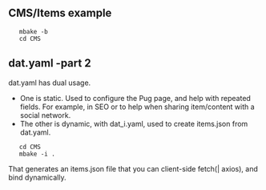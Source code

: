 
## CMS/Items example


```
   mbake -b
   cd CMS
```

## dat.yaml  -part 2

dat.yaml has dual usage.

- One is static. Used to configure the Pug page, and help with repeated fields. For example, in SEO or to help when sharing item/content with a social network.
- The other is dynamic, with dat_i.yaml, used to create items.json from dat.yaml.

```
   cd CMS
   mbake -i .
```
That generates an items.json file that you can client-side fetch(| axios), and bind dynamically.

